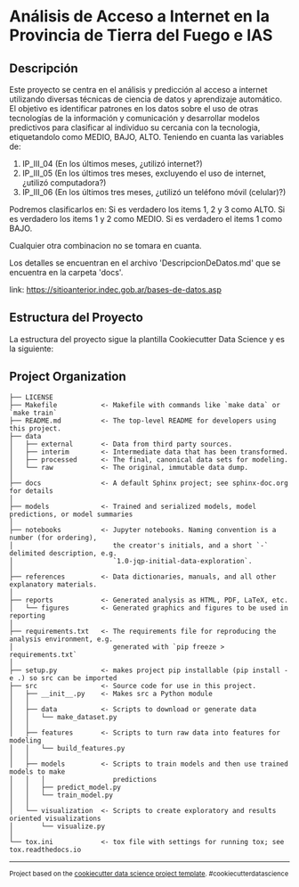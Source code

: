 Análisis de Acceso a Internet en la Provincia de Tierra del Fuego e IAS
==============================

## Descripción

Este proyecto se centra en el análisis y predicción al acceso a internet utilizando diversas técnicas de ciencia de datos y aprendizaje automático. El objetivo es identificar patrones en los datos sobre el uso de otras tecnologías de la información y comunicación y desarrollar modelos predictivos para clasificar al individuo su cercania con la tecnologia, etiquetandolo como MEDIO, BAJO, ALTO. Teniendo en cuanta las variables de:

1) IP_III_04 (En los últimos meses, ¿utilizó internet?)
2) IP_III_05 (En los últimos tres meses, excluyendo el uso de internet, ¿utilizó computadora?)
3) IP_III_06 (En los últimos tres meses, ¿utilizó un teléfono móvil (celular)?)

Podremos clasificarlos en:
Si es verdadero los items 1, 2 y 3 como ALTO.
Si es verdadero los items 1 y 2 como MEDIO.
Si es verdadero el items 1 como BAJO.

Cualquier otra combinacion no se tomara en cuanta.


Los detalles se encuentran en el archivo 'DescripcionDeDatos.md' que se encuentra en la carpeta 'docs'.

link: https://sitioanterior.indec.gob.ar/bases-de-datos.asp

## Estructura del Proyecto

La estructura del proyecto sigue la plantilla Cookiecutter Data Science y es la siguiente:

Project Organization
------------

    ├── LICENSE
    ├── Makefile           <- Makefile with commands like `make data` or `make train`
    ├── README.md          <- The top-level README for developers using this project.
    ├── data
    │   ├── external       <- Data from third party sources.
    │   ├── interim        <- Intermediate data that has been transformed.
    │   ├── processed      <- The final, canonical data sets for modeling.
    │   └── raw            <- The original, immutable data dump.
    │
    ├── docs               <- A default Sphinx project; see sphinx-doc.org for details
    │
    ├── models             <- Trained and serialized models, model predictions, or model summaries
    │
    ├── notebooks          <- Jupyter notebooks. Naming convention is a number (for ordering),
    │                         the creator's initials, and a short `-` delimited description, e.g.
    │                         `1.0-jqp-initial-data-exploration`.
    │
    ├── references         <- Data dictionaries, manuals, and all other explanatory materials.
    │
    ├── reports            <- Generated analysis as HTML, PDF, LaTeX, etc.
    │   └── figures        <- Generated graphics and figures to be used in reporting
    │
    ├── requirements.txt   <- The requirements file for reproducing the analysis environment, e.g.
    │                         generated with `pip freeze > requirements.txt`
    │
    ├── setup.py           <- makes project pip installable (pip install -e .) so src can be imported
    ├── src                <- Source code for use in this project.
    │   ├── __init__.py    <- Makes src a Python module
    │   │
    │   ├── data           <- Scripts to download or generate data
    │   │   └── make_dataset.py
    │   │
    │   ├── features       <- Scripts to turn raw data into features for modeling
    │   │   └── build_features.py
    │   │
    │   ├── models         <- Scripts to train models and then use trained models to make
    │   │   │                 predictions
    │   │   ├── predict_model.py
    │   │   └── train_model.py
    │   │
    │   └── visualization  <- Scripts to create exploratory and results oriented visualizations
    │       └── visualize.py
    │
    └── tox.ini            <- tox file with settings for running tox; see tox.readthedocs.io


--------

<p><small>Project based on the <a target="_blank" href="https://drivendata.github.io/cookiecutter-data-science/">cookiecutter data science project template</a>. #cookiecutterdatascience</small></p>

